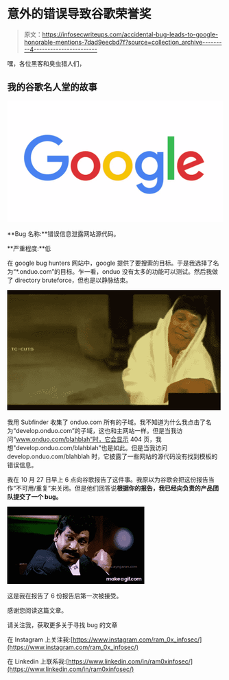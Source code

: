 # 意外的错误导致谷歌荣誉奖

> 原文：<https://infosecwriteups.com/accidental-bug-leads-to-google-honorable-mentions-7dad9eecbd7f?source=collection_archive---------4----------------------->

嘿，各位黑客和臭虫猎人们，

## 我的谷歌名人堂的故事

![](img/1310e78b3a6ce64d96d4783a49813f3a.png)

**Bug 名称:**错误信息泄露网站源代码。

**严重程度:**低

在 google bug hunters 网站中，google 提供了要搜索的目标。于是我选择了名为“*.onduo.com”的目标。乍一看，onduo 没有太多的功能可以测试。然后我做了 directory bruteforce，但也是以静脉结束。

![](img/5c7f932b6066bd061f41367299ef7e13.png)

我用 Subfinder 收集了 onduo.com 所有的子域。我不知道为什么我点击了名为“develop.onduo.com”的子域，这也和主网站一样。但是当我访问“www.onduo.com/blahblah”时，它会显示 404 页，我想"develop.onduo.com/blahblah"也是如此。但是当我访问 develop.onduo.com/blahblah 时，它披露了一些网站的源代码没有找到模板的错误信息。

我在 10 月 27 日早上 6 点向谷歌报告了这件事。我原以为谷歌会把这份报告当作“不可用/重复”来关闭。但是他们回答说**根据你的报告，我已经向负责的产品团队提交了一个 bug。**

![](img/3bd981bd87d6b25a4641d9cd3b052e27.png)

这是我在报告了 6 份报告后第一次被接受。

感谢您阅读这篇文章。

请关注我，获取更多关于寻找 bug 的文章

在 Instagram 上关注我:[https://www.instagram.com/ram_0x_infosec/](https://www.instagram.com/ram_0x_infosec/)

在 Linkedin 上联系我:[https://www.linkedin.com/in/ram0xinfosec/](https://www.linkedin.com/in/ram0xinfosec/)